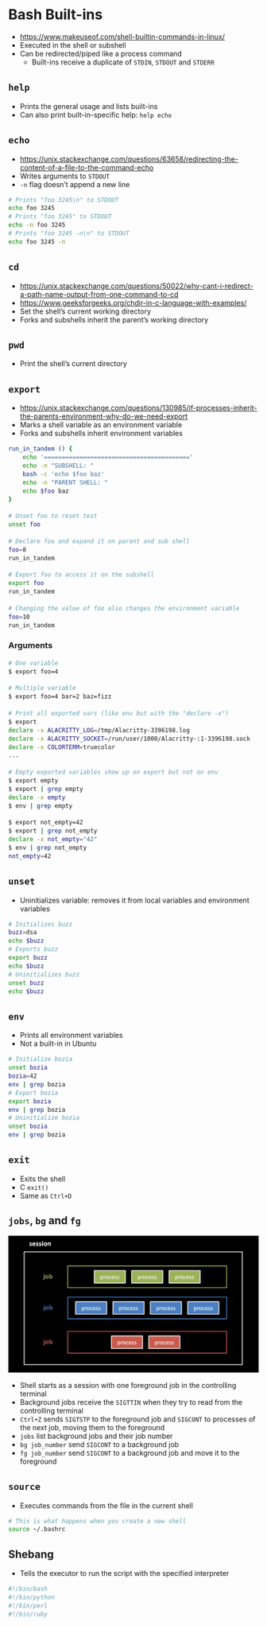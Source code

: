 # Bash Built-ins

- https://www.makeuseof.com/shell-builtin-commands-in-linux/
- Executed in the shell or subshell
- Can be redirected/piped like a process command
  - Built-ins receive a duplicate of `STDIN`, `STDOUT` and `STDERR`

## `help`

- Prints the general usage and lists built-ins
- Can also print built-in-specific help: `help echo`

## `echo`

- https://unix.stackexchange.com/questions/63658/redirecting-the-content-of-a-file-to-the-command-echo
- Writes arguments to `STDOUT`
- `-n` flag doesn’t append a new line

```bash
# Prints "foo 3245\n" to STDOUT
echo foo 3245
# Prints "foo 3245" to STDOUT
echo -n foo 3245
# Prints "foo 3245 -n\n" to STDOUT
echo foo 3245 -n
```

## `cd`

- https://unix.stackexchange.com/questions/50022/why-cant-i-redirect-a-path-name-output-from-one-command-to-cd
- https://www.geeksforgeeks.org/chdir-in-c-language-with-examples/
- Set the shell’s current working directory
- Forks and subshells inherit the parent’s working directory

## `pwd`

- Print the shell’s current directory

## `export`

- https://unix.stackexchange.com/questions/130985/if-processes-inherit-the-parents-environment-why-do-we-need-export
- Marks a shell variable as an environment variable
- Forks and subshells inherit environment variables

```bash
run_in_tandem () {
	echo '========================================='
	echo -n "SUBSHELL: "
	bash -c 'echo $foo baz'
	echo -n "PARENT SHELL: "
	echo $foo baz
}

# Unset foo to reset test
unset foo

# Declare foo and expand it on parent and sub shell
foo=8
run_in_tandem

# Export foo to access it on the subshell
export foo
run_in_tandem

# Changing the value of foo also changes the environment variable
foo=10
run_in_tandem
```

### Arguments

```bash
# One variable
$ export foo=4

# Multiple variable
$ export foo=4 bar=2 baz=fizz

# Print all exported vars (like env but with the "declare -x")
$ export
declare -x ALACRITTY_LOG=/tmp/Alacritty-3396198.log
declare -x ALACRITTY_SOCKET=/run/user/1000/Alacritty-:1-3396198.sock
declare -x COLORTERM=truecolor
...

# Empty exported variables show up on export but not on env
$ export empty
$ export | grep empty
declare -x empty
$ env | grep empty

$ export not_empty=42
$ export | grep not_empty
declare -x not_empty="42"
$ env | grep not_empty
not_empty=42
```

## `unset`

- Uninitializes variable: removes it from local variables and environment variables

```bash
# Initializes buzz
buzz=dsa
echo $buzz
# Exports buzz
export buzz
echo $buzz
# Uninitializes buzz
unset buzz
echo $buzz
```

## `env`

- Prints all environment variables
- Not a built-in in Ubuntu

```bash
# Initialize bozia
unset bozia
bozia=42
env | grep bozia
# Export bozia
export bozia
env | grep bozia
# Uninitialize bozia
unset bozia
env | grep bozia
```

## `exit`

- Exits the shell
- C `exit()`
- Same as `Ctrl+D`

## `jobs`, `bg` and `fg`

![Shell Session and Jobs](./jobs.png)

- Shell starts as a session with one foreground job in the controlling terminal
- Background jobs receive the `SIGTTIN` when they try to read from the controlling terminal
- `Ctrl+Z` sends `SIGTSTP` to the foreground job and `SIGCONT` to processes of the next job, moving them to the foreground
- `jobs` list background jobs and their job number
- `bg job_number` send `SIGCONT` to a background job
- `fg job_number` send `SIGCONT` to a background job and move it to the foreground

## `source`

- Executes commands from the file in the current shell

```bash
# This is what happens when you create a new shell
source ~/.bashrc
```

## Shebang

- Tells the executor to run the script with the specified interpreter

```bash
#!/bin/bash
#!/bin/python
#!/bin/perl
#!/bin/ruby
```
